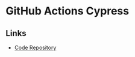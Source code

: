 # GitHub Actions Cypress

## Links

- [Code Repository](https://github.com/cypress-io/github-action)

<!-- ## Workflow

**Refer:** `./.github/workflows/cypress.yml`

```yml
---
name: Cypress E2E

on:
  push:
    branches:
    - main
  pull_request:
    branches:
    - main

jobs:
  cypress:
    name: Run Cypress
    runs-on: ubuntu-18.04
    permissions:
      actions: read
      contents: read
      security-events: write

    strategy:
      fail-fast: false
      matrix:
        language:
        - javascript

    steps:
    - name: Checkout code
      uses: actions/checkout@v3
      with:
        # Disabling shallow clone is recommended for improving relevancy of reporting
        fetch-depth: 0

    - name: Cypress run
      uses: cypress-io/github-action@v2
      with:
        headless: true
        build: yarn build
        start: yarn start
``` -->
